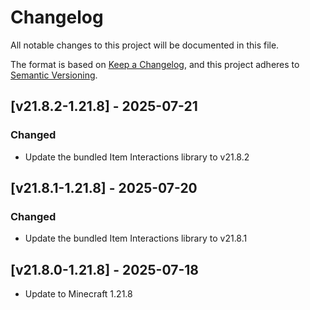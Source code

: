 # Changelog
All notable changes to this project will be documented in this file.

The format is based on [Keep a Changelog](https://keepachangelog.com/en/1.0.0/),
and this project adheres to [Semantic Versioning](https://semver.org/spec/v2.0.0.html).

## [v21.8.2-1.21.8] - 2025-07-21

### Changed

- Update the bundled Item Interactions library to v21.8.2

## [v21.8.1-1.21.8] - 2025-07-20

### Changed

- Update the bundled Item Interactions library to v21.8.1

## [v21.8.0-1.21.8] - 2025-07-18
- Update to Minecraft 1.21.8
